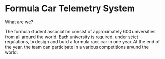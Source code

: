 Formula Car Telemetry System
========================================================

What are we?
  
The formula student association consist of approximately 600 universities from all around the world.
Each university is required, under strict regulations, to design and build a formula race car in one year.
At the end of the year, the team can participate in a various competitions around the world.
